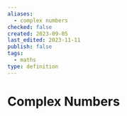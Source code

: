 ```yaml
---
aliases:
  - complex numbers
checked: false
created: 2023-09-05
last_edited: 2023-11-11
publish: false
tags:
  - maths
type: definition
---
```

# Complex Numbers
